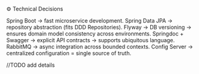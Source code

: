 ⚙️ Technical Decisions

Spring Boot → fast microservice development.
Spring Data JPA → repository abstraction (fits DDD Repositories).
Flyway → DB versioning → ensures domain model consistency across environments.
Springdoc + Swagger → explicit API contracts → supports ubiquitous language.
RabbitMQ → async integration across bounded contexts.
Config Server → centralized configuration = single source of truth.

//TODO add details